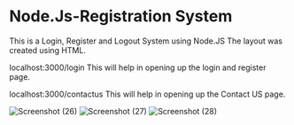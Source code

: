 # Node.Js-Registration System 

This is a Login, Register and Logout System using Node.JS 
The layout was created using HTML.

localhost:3000/login 
This will help in opening up the login and register page.

localhost:3000/contactus
This will help in opening up the Contact US page.


![Screenshot (26)](https://github.com/maitreyi25/userauth/assets/150137378/a33e3bfd-d71f-4eb1-b149-8a14bbe1539f)
![Screenshot (27)](https://github.com/maitreyi25/userauth/assets/150137378/24a79b06-d226-4c6c-9f62-ce5738d93800)
![Screenshot (28)](https://github.com/maitreyi25/userauth/assets/150137378/6b5054da-28ef-451e-9011-a8bd52a166a2)
